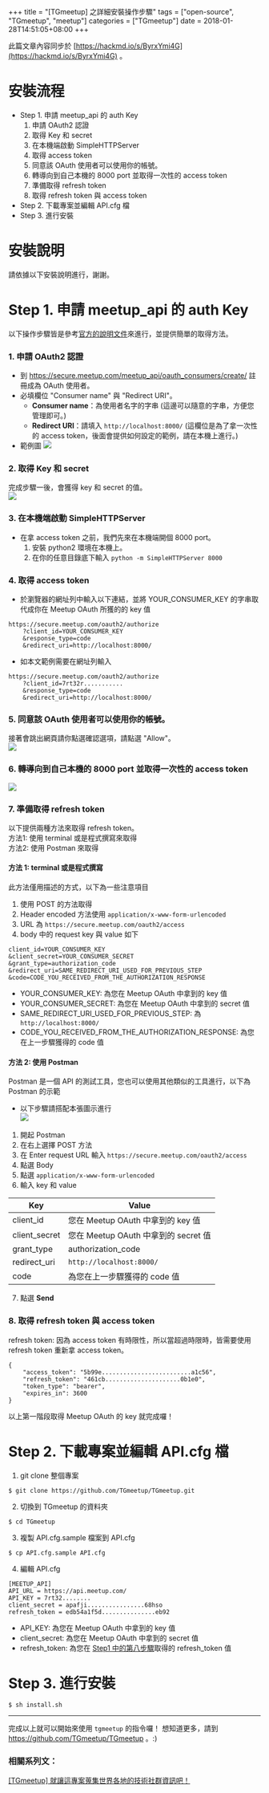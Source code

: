 +++
title = "[TGmeetup] 之詳細安裝操作步驟"
tags = ["open-source", "TGmeetup", "meetup"]
categories = ["TGmeetup"]
date = 2018-01-28T14:51:05+08:00
+++

此篇文章內容同步於 [https://hackmd.io/s/ByrxYmi4G](https://hackmd.io/s/ByrxYmi4G) 。

# 安裝流程

- Step 1. 申請 meetup_api 的 auth Key
   1. 申請 OAuth2 認證
   2. 取得 Key 和 secret
   3. 在本機端啟動 SimpleHTTPServer
   4. 取得 access token
   5. 同意該 OAuth 使用者可以使用你的帳號。
   6. 轉導向到自己本機的 8000 port 並取得一次性的 access token
   7. 準備取得 refresh token
   8. 取得 refresh token 與 access token
- Step 2. 下載專案並編輯 API.cfg 檔
- Step 3. 進行安裝

# 安裝說明

請依據以下安裝說明進行，謝謝。  

# Step 1. 申請 meetup_api 的 auth Key

以下操作步驟皆是參考[官方的說明文件](https://www.meetup.com/meetup_api/auth/#oauth2)來進行，並提供簡單的取得方法。  

### 1. 申請 OAuth2 認證

- 到 https://secure.meetup.com/meetup_api/oauth_consumers/create/ 註冊成為 OAuth 使用者。
- 必填欄位 "Consumer name" 與 "Redirect URI"。
    - **Consumer name**：為使用者名字的字串 (這邊可以隨意的字串，方便您管理即可。)
    - **Redirect URI**：請填入 `http://localhost:8000/` (這欄位是為了拿一次性的 access token，後面會提供如何設定的範例，請在本機上進行。)
- 範例圖
![](https://i.imgur.com/vV6xszF.png)  

### 2. 取得 Key 和 secret

完成步驟一後，會獲得 key 和 secret 的值。  
![](https://i.imgur.com/6ML2bJ1.png)


### 3. 在本機端啟動 SimpleHTTPServer 

- 在拿 access token 之前，我們先來在本機端開個 8000 port。
    1. 安裝 python2 環境在本機上。
    2. 在你的任意目錄底下輸入 `python -m SimpleHTTPServer 8000`

### 4. 取得 access token

- 於瀏覽器的網址列中輸入以下連結，並將 YOUR_CONSUMER_KEY 的字串取代成你在 Meetup OAuth 所獲的的 key 值

```
https://secure.meetup.com/oauth2/authorize
    ?client_id=YOUR_CONSUMER_KEY
    &response_type=code
    &redirect_uri=http://localhost:8000/
```

- 如本文範例需要在網址列輸入

```
https://secure.meetup.com/oauth2/authorize
    ?client_id=7rt32r...........
    &response_type=code
    &redirect_uri=http://localhost:8000/
```

### 5. 同意該 OAuth 使用者可以使用你的帳號。
接著會跳出網頁請你點選確認選項，請點選 "Allow"。  
![](https://i.imgur.com/9w0OyKE.png)  

### 6. 轉導向到自己本機的 8000 port 並取得一次性的 access  token

![](https://i.imgur.com/jr2gc6J.png)  

### 7. 準備取得 refresh token
以下提供兩種方法來取得 refresh token。  
方法1: 使用 terminal 或是程式撰寫來取得  
方法2: 使用 Postman 來取得  

#### 方法 1: terminal 或是程式撰寫

此方法僅用描述的方式，以下為一些注意項目  

1. 使用 POST 的方法取得
2. Header encoded 方法使用 `application/x-www-form-urlencoded`
3. URL 為 `https://secure.meetup.com/oauth2/access`
4. body 中的 request key 與 value 如下

```
client_id=YOUR_CONSUMER_KEY
&client_secret=YOUR_CONSUMER_SECRET
&grant_type=authorization_code
&redirect_uri=SAME_REDIRECT_URI_USED_FOR_PREVIOUS_STEP
&code=CODE_YOU_RECEIVED_FROM_THE_AUTHORIZATION_RESPONSE
```

- YOUR_CONSUMER_KEY: 為您在 Meetup OAuth 中拿到的 key 值
- YOUR_CONSUMER_SECRET: 為您在 Meetup OAuth 中拿到的 secret 值
- SAME_REDIRECT_URI_USED_FOR_PREVIOUS_STEP: 為 `http://localhost:8000/`
- CODE_YOU_RECEIVED_FROM_THE_AUTHORIZATION_RESPONSE: 為您在上一步驟獲得的 code 值

#### 方法 2: 使用 Postman

Postman 是一個 API 的測試工具，您也可以使用其他類似的工具進行，以下為 Postman 的示範  
- 以下步驟請搭配本張圖示進行  
![](https://i.imgur.com/fY0TWXj.png)

1. 開起 Postman 
2. 在右上選擇 POST 方法
3. 在 Enter request URL 輸入 `https://secure.meetup.com/oauth2/access`
4. 點選 Body
5. 點選 `application/x-www-form-urlencoded`
6. 輸入 key 和 value

| Key | Value |
| --- | --- |
| client_id | 您在 Meetup OAuth 中拿到的 key 值 | 
| client_secret | 您在 Meetup OAuth 中拿到的 secret 值|
| grant_type | authorization_code|
| redirect_uri | `http://localhost:8000/`|
| code | 為您在上一步驟獲得的 code 值 |

7. 點選 **Send**

### 8. 取得 refresh token 與 access token

refresh token: 因為 access token 有時限性，所以當超過時限時，皆需要使用 refresh token 重新拿 access token。
  
```
{
    "access_token": "5b99e.........................a1c56",
    "refresh_token": "461cb.....................0b1e0",
    "token_type": "bearer",
    "expires_in": 3600
}
```
  
以上第一階段取得 Meetup OAuth 的 key 就完成囉！  

# Step 2. 下載專案並編輯 API.cfg 檔

1. git clone 整個專案

```
$ git clone https://github.com/TGmeetup/TGmeetup.git
```

2. 切換到 TGmeetup 的資料夾

```
$ cd TGmeetup
```

3. 複製 API.cfg.sample 檔案到 API.cfg

```
$ cp API.cfg.sample API.cfg
```

4. 編輯 API.cfg

```
[MEETUP_API]
API_URL = https://api.meetup.com/
API_KEY = 7rt32........
client_secret = apafji................68hso
refresh_token = edb54a1f5d...............eb92
```

- API_KEY: 為您在 Meetup OAuth 中拿到的 key 值
- client_secret: 為您在 Meetup OAuth 中拿到的 secret 值
- refresh_token: 為您在 [Step1 中的第八步驟](#8-%E5%8F%96%E5%BE%97-refresh-token-%E8%88%87-access-token)取得的 refresh_token 值

# Step 3. 進行安裝

```
$ sh install.sh
```

---

完成以上就可以開始來使用 `tgmeetup` 的指令囉！ 想知道更多，請到 https://github.com/TGmeetup/TGmeetup 。:)

### 相關系列文：
[[TGmeetup] 就讓這專案蒐集世界各地的技術社群資訊吧！](/series/tgmeetup/)

